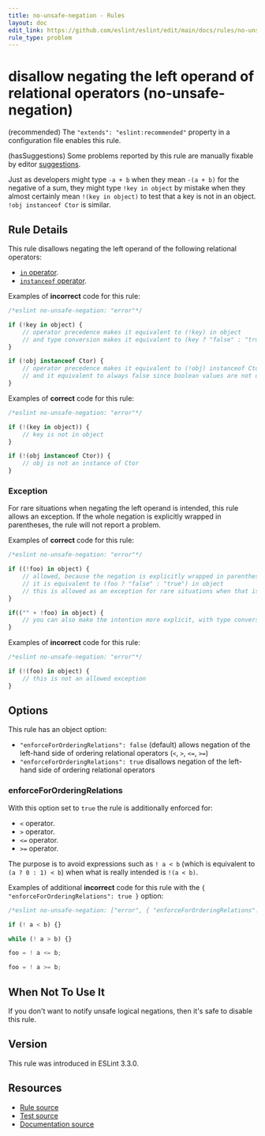 ```yaml
---
title: no-unsafe-negation - Rules
layout: doc
edit_link: https://github.com/eslint/eslint/edit/main/docs/rules/no-unsafe-negation.md
rule_type: problem
---
```

<!-- Note: No pull requests accepted for this file. See README.md in the root directory for details. -->

# disallow negating the left operand of relational operators (no-unsafe-negation)

(recommended) The `"extends": "eslint:recommended"` property in a configuration file enables this rule.

(hasSuggestions) Some problems reported by this rule are manually fixable by editor [suggestions](../developer-guide/working-with-rules#providing-suggestions).

Just as developers might type `-a + b` when they mean `-(a + b)` for the negative of a sum, they might type `!key in object` by mistake when they almost certainly mean `!(key in object)` to test that a key is not in an object. `!obj instanceof Ctor` is similar.

## Rule Details

This rule disallows negating the left operand of the following relational operators:

* [`in` operator](https://developer.mozilla.org/en-US/docs/Web/JavaScript/Reference/Operators/in).
* [`instanceof` operator](https://developer.mozilla.org/en-US/docs/Web/JavaScript/Reference/Operators/instanceof).

Examples of **incorrect** code for this rule:

```js
/*eslint no-unsafe-negation: "error"*/

if (!key in object) {
    // operator precedence makes it equivalent to (!key) in object
    // and type conversion makes it equivalent to (key ? "false" : "true") in object
}

if (!obj instanceof Ctor) {
    // operator precedence makes it equivalent to (!obj) instanceof Ctor
    // and it equivalent to always false since boolean values are not objects.
}
```

Examples of **correct** code for this rule:

```js
/*eslint no-unsafe-negation: "error"*/

if (!(key in object)) {
    // key is not in object
}

if (!(obj instanceof Ctor)) {
    // obj is not an instance of Ctor
}
```

### Exception

For rare situations when negating the left operand is intended, this rule allows an exception.
If the whole negation is explicitly wrapped in parentheses, the rule will not report a problem.

Examples of **correct** code for this rule:

```js
/*eslint no-unsafe-negation: "error"*/

if ((!foo) in object) {
    // allowed, because the negation is explicitly wrapped in parentheses
    // it is equivalent to (foo ? "false" : "true") in object
    // this is allowed as an exception for rare situations when that is the intended meaning
}

if(("" + !foo) in object) {
    // you can also make the intention more explicit, with type conversion
}
```

Examples of **incorrect** code for this rule:

```js
/*eslint no-unsafe-negation: "error"*/

if (!(foo) in object) {
    // this is not an allowed exception
}
```

## Options

This rule has an object option:

* `"enforceForOrderingRelations": false` (default) allows negation of the left-hand side of ordering relational operators (`<`, `>`, `<=`, `>=`)
* `"enforceForOrderingRelations": true` disallows negation of the left-hand side of ordering relational operators

### enforceForOrderingRelations

With this option set to `true` the rule is additionally enforced for:

* `<` operator.
* `>` operator.
* `<=` operator.
* `>=` operator.

The purpose is to avoid expressions such as `! a < b` (which is equivalent to `(a ? 0 : 1) < b`) when what is really intended is `!(a < b)`.

Examples of additional **incorrect** code for this rule with the `{ "enforceForOrderingRelations": true }` option:

```js
/*eslint no-unsafe-negation: ["error", { "enforceForOrderingRelations": true }]*/

if (! a < b) {}

while (! a > b) {}

foo = ! a <= b;

foo = ! a >= b;
```

## When Not To Use It

If you don't want to notify unsafe logical negations, then it's safe to disable this rule.

## Version

This rule was introduced in ESLint 3.3.0.

## Resources

* [Rule source](https://github.com/eslint/eslint/tree/HEAD/lib/rules/no-unsafe-negation.js)
* [Test source](https://github.com/eslint/eslint/tree/HEAD/tests/lib/rules/no-unsafe-negation.js)
* [Documentation source](https://github.com/eslint/eslint/tree/HEAD/docs/rules/no-unsafe-negation.md)

